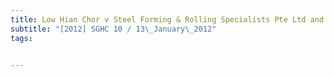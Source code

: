 ```yaml
---
title: Low Hian Chor v Steel Forming & Rolling Specialists Pte Ltd and another 
subtitle: "[2012] SGHC 10 / 13\_January\_2012"
tags:


---
```


